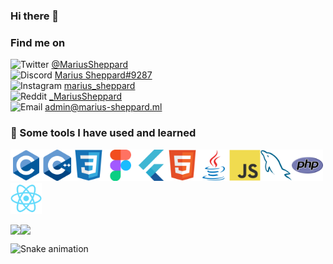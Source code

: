 ### Hi there 👋

<!--
**ionero12/ionero12** is a ✨ _special_ ✨ repository because its `README.md` (this file) appears on your GitHub profile.

Here are some ideas to get you started:

- 🔭 I’m currently working on ...
- 🌱 I’m currently learning ...
- 👯 I’m looking to collaborate on ...
- 🤔 I’m looking for help with ...
- 💬 Ask me about ...
- 📫 How to reach me: ...
- 😄 Pronouns: ...
- ⚡ Fun fact: ...
-->

### Find me on
<img src = "Logos/twitter.png" alt = "Twitter" width = "30px" height = "30px" /> [@MariusSheppard](https://twitter.com/MariusSheppard)<br>
<img src = "Logos/discord.png" alt = "Discord" width = "30px" height = "30px" /> [Marius Sheppard#9287](https://discord.com/users/553142002129305602)<br>
<img src = "Logos/instagram.png" alt = "Instagram" width = "30px" height = "30px" /> [marius_sheppard](https://www.instagram.com/marius_sheppard/)<br>
<img src = "Logos/reddit.png" alt = "Reddit" width = "30px" height = "30px" /> [_MariusSheppard](https://www.reddit.com/user/_MariusSheppard)<br>
<img src = "Logos/mail.png" alt = "Email" width = "30px" height = "30px" /> [admin@marius-sheppard.ml](mailto:admin@marius-sheppard.ml)<br>

### 🚀 Some tools I have used and learned
<img height=50 
src="https://raw.githubusercontent.com/devicons/devicon/v2.15.1/icons/c/c-original.svg" /><img height=50 src="https://raw.githubusercontent.com/devicons/devicon/v2.15.1/icons/cplusplus/cplusplus-original.svg" /><img height=50 src="https://raw.githubusercontent.com/devicons/devicon/v2.15.1/icons/css3/css3-original.svg" /><img height=50 src="https://github.com/devicons/devicon/blob/v2.15.1/icons/figma/figma-original.svg" /><img height=50 src="https://github.com/devicons/devicon/blob/v2.15.1/icons/flutter/flutter-original.svg" /><img height=50 src="https://github.com/devicons/devicon/blob/v2.15.1/icons/html5/html5-original.svg" /><img height=50 src="https://github.com/devicons/devicon/blob/v2.15.1/icons/java/java-original.svg" /><img height=50 src="https://github.com/devicons/devicon/blob/v2.15.1/icons/javascript/javascript-original.svg" /><img height=50 src="https://github.com/devicons/devicon/blob/v2.15.1/icons/mysql/mysql-original.svg" /><img height=50 src="https://github.com/devicons/devicon/blob/v2.15.1/icons/php/php-original.svg" /><img height=50 src="https://github.com/devicons/devicon/blob/v2.15.1/icons/react/react-original.svg" />

<div style="display: flex; flex-direction: row;">
 <img class="img" src="https://github-readme-stats.vercel.app/api?username=ionero12&show_icons=true&theme=dracula" />
 <img class="img" src="https://github-readme-stats.vercel.app/api/top-langs/?username=ionero12&theme=radical&layout=compact&theme=dracula" />
</div>

![Snake animation](https://github.com/thepiyushmalhotra/thepiyushmalhotra/blob/output/github-contribution-grid-snake.svg)
